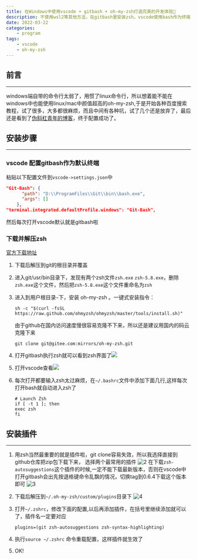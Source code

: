 ```yaml
---
title: 在Windows中使用vscode + gitbash + oh-my-zsh打造完美的开发体验🌙
description: 不使用wsl2等其他方法，在gitbash里安装zsh，vscode使用bash作为终端
date: 2022-03-22
categories:
    - program
tags:
    - vscode
    - oh-my-zsh
---
```

## 前言

---

windows端自带的命令行太弱了，用惯了linux命令行，所以想着能不能在windows中也能使用linux/mac中颜值超高的oh-my-zsh,于是开始各种百度搜索教程，试了很多，大多都很麻烦，而且中间有各种坑，试了几个还是放弃了，最后还是看到了[伪斜杠青年的博客](http://i.lckiss.com/?p=6268)，终于配置成功了。

## 安装步骤

---

### vscode 配置gitbash作为默认终端

粘贴以下配置文件到`vscode->settings.json`中

```json
"Git-Bash": {
      "path": "D:\\ProgramFiles\\Git\\bin\\bash.exe",
      "args": []
    },
"terminal.integrated.defaultProfile.windows": "Git-Bash",
```

然后每次打开vscode默认就是gitbash啦

### 下载并解压zsh

[官方下载地址](https://packages.msys2.org/package/zsh?repo=msys&variant=x86_64)

1. 下载后解压到git的根目录并覆盖
2. 进入git/usr/bin目录下，发现有两个zsh文件`zsh.exe` `zsh-5.8.exe`，删除`zsh.exe`这个文件，然后把`zsh-5.8.exe`这个文件重命名为`zsh`
3. 进入到用户根目录`~`下，安装 oh-my-zsh 。一键式安装指令：

    ```
    sh -c "$(curl -fsSL https://raw.github.com/ohmyzsh/ohmyzsh/master/tools/install.sh)"
    ```

   由于github在国内访问速度慢很容易克隆不下来，所以还是建议用国内的码云克隆下来

    ```
    git clone git@gitee.com:mirrors/oh-my-zsh.git
    ```

4. 打开gitbash执行zsh就可以看到zsh界面了![](https://img.blazarx.xyz/img/20220322224020.png)
5. 打开vscode查看![](https://img.blazarx.xyz/img/20220322225155.png)
6. 每次打开都要输入zsh太过麻烦，在`~/.bashrc`文件中添加下面几行,这样每次打开bash就自动进入zsh了

    ```
    # Launch Zsh
    if [ -t 1 ]; then
    exec zsh
    fi
    ```

## 安装插件

---

1. 用zsh当然最重要的就是插件啦，git clone容易失效，所以我选择直接到github仓库把zip包下载下来，
选择两个最常用的插件
![2](https://img.blazarx.xyz/img/20220322224902.png)
在下载`zsh-autosuggestions`这个插件的时候,一定不能下载最新版本，否则在vscode中打开gitbash会出先按退格键命令乱飘的情况，切换tag到0.6.4下载这个版本即可
![3](https://img.blazarx.xyz/img/20220322225105.png)

2. 下载后解压到`~/.oh-my-zsh/custom/plugins`目录下
![4](https://img.blazarx.xyz/img/20220322225624.png)

3. 打开`~/.zshrc`，修改下面的配置,以后再添加插件，在括号里继续添加就可以了，插件名一定要对应

    ```
    plugins=(git zsh-autosuggestions zsh-syntax-highlighting)
    ```

4. 执行`source ~/.zshrc` 命令重载配置，这样插件就生效了
5. OK!

